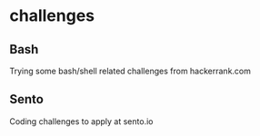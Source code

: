 # challenges

## Bash

Trying some bash/shell related challenges from hackerrank.com

## Sento

Coding challenges to apply at sento.io
